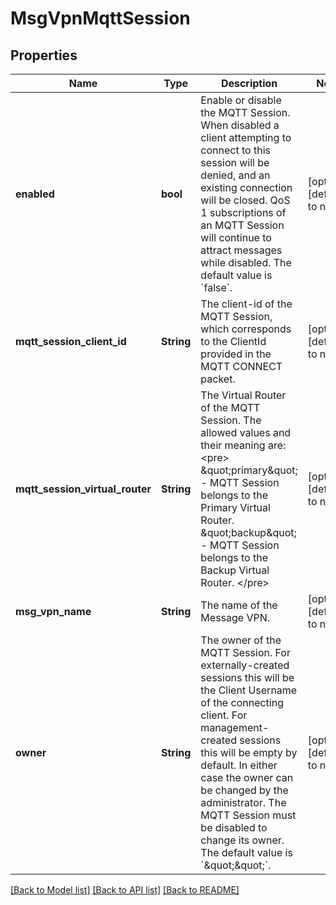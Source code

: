 # MsgVpnMqttSession

## Properties
Name | Type | Description | Notes
------------ | ------------- | ------------- | -------------
**enabled** | **bool** | Enable or disable the MQTT Session. When disabled a client attempting to connect to this session will be denied, and an existing connection will be closed. QoS 1 subscriptions of an MQTT Session will continue to attract messages while disabled. The default value is &#x60;false&#x60;. | [optional] [default to null]
**mqtt_session_client_id** | **String** | The client-id of the MQTT Session, which corresponds to the ClientId provided in the MQTT CONNECT packet. | [optional] [default to null]
**mqtt_session_virtual_router** | **String** | The Virtual Router of the MQTT Session. The allowed values and their meaning are:  &lt;pre&gt; \&quot;primary\&quot; - MQTT Session belongs to the Primary Virtual Router. \&quot;backup\&quot; - MQTT Session belongs to the Backup Virtual Router. &lt;/pre&gt;  | [optional] [default to null]
**msg_vpn_name** | **String** | The name of the Message VPN. | [optional] [default to null]
**owner** | **String** | The owner of the MQTT Session. For externally-created sessions this will be the Client Username of the connecting client. For management-created sessions this will be empty by default. In either case the owner can be changed by the administrator. The MQTT Session must be disabled to change its owner. The default value is &#x60;\&quot;\&quot;&#x60;. | [optional] [default to null]

[[Back to Model list]](../README.md#documentation-for-models) [[Back to API list]](../README.md#documentation-for-api-endpoints) [[Back to README]](../README.md)


